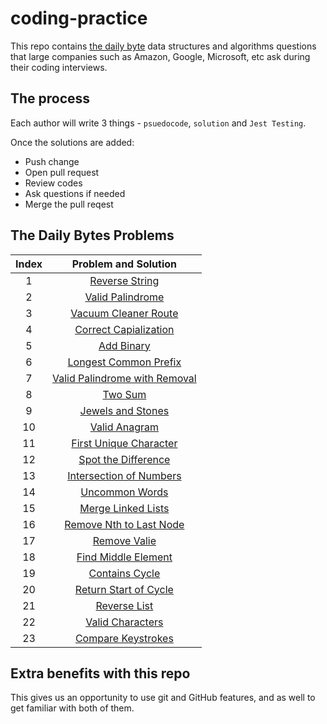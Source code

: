 # coding-practice

This repo contains [the daily byte](https://thedailybyte.dev/) data structures and algorithms questions that large companies such as Amazon, Google, Microsoft, etc ask during their coding interviews.

## The process

Each author will write 3 things - `psuedocode`, `solution` and `Jest Testing`. 

Once the solutions are added:
- Push change
- Open pull request
- Review codes
- Ask questions if needed
- Merge the pull reqest

## The Daily Bytes Problems

| Index | Problem and Solution | 
| :----:| :-------------------:|
| 1 | [Reverse String](./daily-byte-challenges/001-reverse-string.md) |
| 2 | [Valid Palindrome](./daily-byte-challenges/002-valid-palindrome.md) |
| 3 | [Vacuum Cleaner Route](./daily-byte-challenges/003-vacuum-cleaner-route.md) |
| 4 | [Correct Capialization](./daily-byte-challenges/004-correct-capitalization.md) |
| 5 | [Add Binary](./daily-byte-challenges/005-add-binary.md) |
| 6 | [Longest Common Prefix](./daily-byte-challenges/006-longest-common-prefix.md) |
| 7 | [Valid Palindrome with Removal](./daily-byte-challenges/007-valid-palindrome-with-removal.md) |
| 8 | [Two Sum](./daily-byte-challenges/008-two-sum.md) |
| 9 | [Jewels and Stones](./daily-byte-challenges/009-jewels-and-stones.md) |
| 10 | [Valid Anagram](./daily-byte-challenges/010-valid-anagram.md) |
| 11 | [First Unique Character](./daily-byte-challenges/011-first-unique-character.md) |
| 12 | [Spot the Difference](./daily-byte-challenges/012-spot-the-diffence.md) |
| 13 | [Intersection of Numbers](./daily-byte-challenges/013-intersection-of-numbers.md) |
| 14 | [Uncommon Words](./daily-byte-challenges/014-uncommon-words.md) |
| 15 | [Merge Linked Lists](./daily-byte-challenges/015-merge-linked-lists.md) |
| 16 | [Remove Nth to Last Node](./daily-byte-challenges/016-remove-nth-to-last-node.md) |
| 17 | [Remove Valie](./daily-byte-challenges/017-remove-value.md) |
| 18 | [Find Middle Element](./daily-byte-challenges/018-find-middle-element.md) |
| 19 | [Contains Cycle](./daily-byte-challenges/019-contains-cycle.md) |
| 20 | [Return Start of Cycle](./daily-byte-challenges/020-return-start-of-cycle.md) |
| 21 | [Reverse List](./daily-byte-challenges/021-reverse-list.md) |
| 22 | [Valid Characters](./daily-byte-challenges/022-validate-characters.md) |
| 23 | [Compare Keystrokes](./daily-byte-challenges/023-compare-keystrokes.md) |


## Extra benefits with this repo

This gives us an opportunity to use git and GitHub features, and as well to get familiar with both of them. 